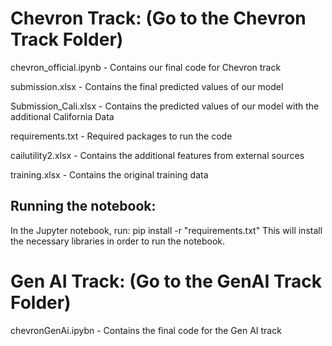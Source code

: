 # Chevron Track: (Go to the Chevron Track Folder)

chevron_official.ipynb - Contains our final code for Chevron track

submission.xlsx - Contains the final predicted values of our model

Submission_Cali.xlsx - Contains the predicted values of our model with the additional California Data

requirements.txt - Required packages to run the code

cailutility2.xlsx - Contains the additional features from external sources

training.xlsx - Contains the original training data

## Running the notebook:
In the Jupyter notebook, run: pip install -r "requirements.txt"
This will install the necessary libraries in order to run the notebook.

# Gen AI Track: (Go to the GenAI Track Folder)

chevronGenAi.ipybn - Contains the final code for the Gen AI track

